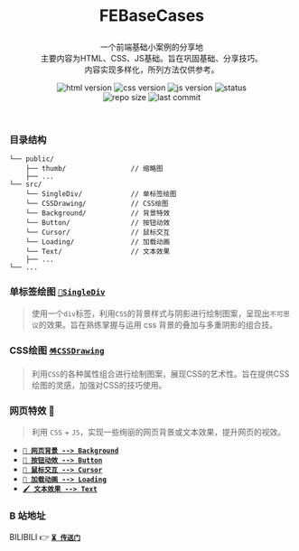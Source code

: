 # <p align=center>FEBaseCases</p>

<p align=center>
一个前端基础小案例的分享地
<br>主要内容为HTML、CSS、JS基础。旨在巩固基础、分享技巧。
<br>内容实现多样化，所列方法仅供参考。</p>

<p align=center>
<img src='https://img.shields.io/badge/HTML-5-blue?style=flat-square' alt="html version" style='cursor:pointer' />
<img src='https://img.shields.io/badge/CSS-3-blue?style=flat-square' alt="css version" style='cursor:pointer' />
<img src='https://img.shields.io/badge/JavaScript-ES6+-blue?style=flat-square' alt="js version" style='cursor:pointer' />
<img src='https://img.shields.io/badge/status-updating-orange?style=flat-square' alt="status" style='cursor:pointer' />
<br>
<img src='https://img.shields.io/github/repo-size/llliuyang/FEBaseCases?style=flat-square&color=rgb(118, 139, 212)' alt="repo size" style='cursor:pointer' />
<img src='https://img.shields.io/github/last-commit/llliuyang/FEBaseCases/main?style=flat-square&color=rgb(124, 179, 66)' alt="last commit" style='cursor:pointer'/>
</p>

<br>

### 目录结构

```
└── public/
    ├── thumb/                // 缩略图
    ├── ...
└── src/
    └── SingleDiv/            // 单标签绘图
    └── CSSDrawing/           // CSS绘图
    └── Background/           // 背景特效
    └── Button/               // 按钮动效
    └── Cursor/               // 鼠标交互
    └── Loading/              // 加载动画
    └── Text/                 // 文本效果
    ├── ...
└── ...
```

### 单标签绘图 [`🌵SingleDiv`](/src/SingleDiv/README.md)

> 使用一个`div`标签，利用`CSS`的背景样式与阴影进行绘制图案，呈现出`不可思议`的效果。旨在熟练掌握与运用 css 背景的叠加与多重阴影的组合技。

### CSS绘图 [`🪅CSSDrawing`](/src/CSSDrawing/README.md)

> 利用`CSS`的各种属性组合进行绘制图案，展现CSS的艺术性。旨在提供CSS绘图的灵感，加强对CSS的技巧使用。


### 网页特效 🍁

> 利用 `CSS` + `JS`，实现一些绚丽的网页背景或文本效果，提升网页的视效。

- [**`🧱 网页背景 --> Background`**](src/Background/)
- [**`🥕 按钮动效 --> Button`**](src/Button/)
- [**`💞 鼠标交互 --> Cursor`**](src/Cursor/)
- [**`🍂 加载动画 --> Loading`**](src/Loading/)
- [**`🖌️ 文本效果 --> Text`**](src/Text/)

### B 站地址

BILIBILI 👉 [**`⏳ 传送门`**](https://space.bilibili.com/30569760)
